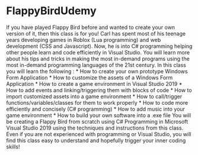# FlappyBirdUdemy
If you have played Flappy Bird before and wanted to create your own version of it, then this class is for you!  Carl has spent most of his teenage years developing games in Roblox (Lua programming) and web development (CSS and Javascript). Now, he is into C# programming helping other people learn and code efficiently in Visual Studio. You will learn more about his tips and tricks in making the most in-demand programs using the  most in-demand programming languages of the 21st century.  In this class you will learn the following :  * How to create your own prototype Windows Form Application * How to customize the assets of a Windows Form Application * How to create a game environment in Visual Studio 2019 * How to add events and linking/triggering them with blocks of code * How to import customized assets into a game environment * How to call/trigger functions/variables/classes for them to work properly * How to code more efficiently and concisely (C# programming) * How to add music into your game environment * How to build your own software into a .exe file  You will be creating a Flappy Bird from scratch using C# Programming in Microsoft Visual Studio 2019 using the techniques and instructions from this class.  Even if you are not experienced with programming or Visual Studio, you will find this class easy to understand and hopefully trigger your inner coding skills!
